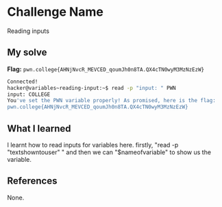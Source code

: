 # Challenge Name
Reading inputs

## My solve
**Flag:** `pwn.college{AHNjNvcR_MEVCED_qoumJh0n8TA.QX4cTN0wyM3MzNzEzW}`

```bash
Connected!
hacker@variables~reading-input:~$ read -p "input: " PWN
input: COLLEGE
You've set the PWN variable properly! As promised, here is the flag:
pwn.college{AHNjNvcR_MEVCED_qoumJh0n8TA.QX4cTN0wyM3MzNzEzW}
```

## What I learned
I learnt how to read inputs for variables here.
firstly, "read -p "textshowntouser" <nameofvariable>"
and then we can "$nameofvariable" to show us the variable.

## References 
None.
